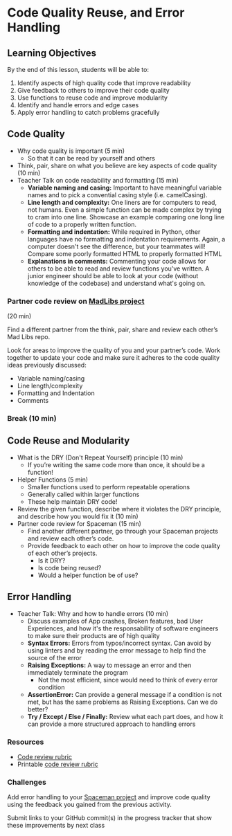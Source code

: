 # Code Quality Reuse, and Error Handling

## Learning Objectives
By the end of this lesson, students will be able to:

1. Identify aspects of high quality code that improve readability
1. Give feedback to others to improve their code quality
1. Use functions to reuse code and improve modularity
1. Identify and handle errors and edge cases
1. Apply error handling to catch problems gracefully


## Code Quality
- Why code quality is important (5 min)
    - So that it can be read by yourself and others
- Think, pair, share on what you believe are key aspects of code quality (10 min)
- Teacher Talk on code readability and formatting (15 min)
  - **Variable naming and casing:** Important to have meaningful variable names and to pick a convential casing style (i.e. camelCasing).
  - **Line length and complexity:** One liners are for computers to read, not humans. Even a simple function can be made complex by trying to cram into one line. Showcase an example comparing one long line of code to a properly written function.
  - **Formatting and indentation:** While required in Python, other languages have no formatting and indentation requirements. Again, a computer doesn't see the difference, but your teammates will! Compare some poorly formatted HTML to properly formatted HTML
  - **Explanations in comments:** Commenting your code allows for others to be able to read and review functions you've written. A junior engineer should be able to look at your code (without knowledge of the codebase) and understand what's going on.

### Partner code review on [MadLibs project]
(20 min)

Find a different partner from the think, pair, share and review each other’s Mad Libs repo. 

Look for areas to improve the quality of you and your partner’s code. Work together to update your code and make sure it adheres to the code quality ideas previously discussed:

- Variable naming/casing
- Line length/complexity
- Formatting and Indentation
- Comments

### Break (10 min)


## Code Reuse and Modularity
- What is the DRY (Don't Repeat Yourself) principle (10 min)
    - If you’re writing the same code more than once, it should be a function!
- Helper Functions (5 min)
    - Smaller functions used to perform repeatable operations
    - Generally called within larger functions
    - These help maintain DRY code!
- Review the given function, describe where it violates the DRY principle, and describe how you would fix it (10 min)
- Partner code review for Spaceman (15 min)
    - Find another different partner, go through your Spaceman projects and review each other’s code.
    - Provide feedback to each other on how to improve the code quality of each other’s projects.
        - Is it DRY?
        - Is code being reused?
        - Would a helper function be of use?

## Error Handling
- Teacher Talk: Why and how to handle errors (10 min)
    - Discuss examples of App crashes, Broken features, bad User Experiences, and how it's the responsability of software engineers to make sure their products are of high quality
    - **Syntax Errors:** Errors from typos/incorrect syntax. Can avoid by using linters and by reading the error message to help find the source of the error
    - **Raising Exceptions:** A way to message an error and then immediately terminate the program
        - Not the most efficient, since would need to think of every error condition
    - **AssertionError:** Can provide a general message if a condition is not met, but has the same problems as Raising Exceptions. Can we do better?
    - **Try / Except / Else / Finally:** Review what each part does, and how it can provide a more structured approach to handling errors

### Resources
- [Code review rubric]
- Printable [code review rubric]

### Challenges
Add error handling to your [Spaceman project] and improve code quality using the feedback you gained from the previous activity.

Submit links to your GitHub commit(s) in the progress tracker that show these improvements by next class

[Spaceman project]: ../Projects/Spaceman
[code review rubric]: https://make.sc/code-review-rubric

[code review rubric]: https://make.sc/code-review-rubric
[MadLibs project]: ../Projects/MadLibs
[Spaceman project]: ../Projects/Spaceman